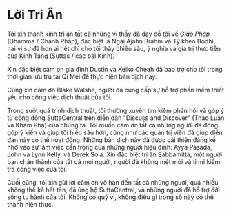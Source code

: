# Lời Tri Ân

Tôi xin thành kính tri ân tất cả những vị thầy đã dạy dỗ tôi về *Giáo Pháp* (Dhamma / Chánh Pháp), đặc biệt là Ngài Ajahn Brahm và Tỳ kheo Bodhi, hai vị sư đã hơn ai hết chỉ cho tôi thấy chiều sâu, ý nghĩa và giá trị thực tiễn của Kinh Tạng (Suttas / các bài Kinh).

Xin đặc biệt cảm ơn gia đình Dustin và Keiko Cheah đã bảo trợ cho tôi trong thời gian lưu trú tại Qi Mei để thực hiện bản dịch này.

Cũng xin cảm ơn Blake Walshe, người đã cung cấp sự hỗ trợ phần mềm thiết yếu cho công việc dịch thuật của tôi.

Trong suốt quá trình dịch thuật, tôi thường xuyên tìm kiếm phản hồi và góp ý từ cộng đồng SuttaCentral trên diễn đàn "Discuss and Discover" (Thảo Luận và Khám Phá) của chúng ta. Tôi muốn cảm ơn tất cả những người đã đóng góp ý kiến và giúp tôi hiểu sâu hơn, cũng như các quản trị viên đã giúp diễn đàn này có thể hoạt động. Những bản dịch này đã được cải thiện đáng kể nhờ vào sự làm việc cẩn trọng của những người hiệu đính: Ayyā Pāsādā, John và Lynn Kelly, và Derek Sola. Xin đặc biệt tri ân Sabbamittā, một người bạn chân thành của tất cả mọi người, người đã không mệt mỏi và tỉ mỉ kiểm tra công việc của tôi.

Cuối cùng, tôi xin gửi lời cảm ơn vô hạn đến tất cả những người, quá nhiều không thể kể hết tên, đã ủng hộ SuttaCentral, và những người đã hỗ trợ đời sống tu hành của tôi. Không có quý vị, không điều gì trong số này có thể thành hiện thực.